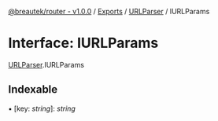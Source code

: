 [@breautek/router - v1.0.0](../README.md) / [Exports](../modules.md) / [URLParser](../modules/urlparser.md) / IURLParams

# Interface: IURLParams

[URLParser](../modules/urlparser.md).IURLParams

## Indexable

▪ [key: *string*]: *string*

